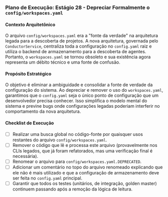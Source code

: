 ### Plano de Execução: Estágio 28 - Depreciar Formalmente o `config/workspaces.yaml`

#### Contexto Arquitetônico

O arquivo `config/workspaces.yaml` era a "fonte da verdade" na arquitetura legada para a descoberta de projetos. A nova arquitetura, governada pelo `ConductorService`, centraliza toda a configuração no `config.yaml` raiz e utiliza o backend de armazenamento para a descoberta de agentes. Portanto, o `workspaces.yaml` se tornou obsoleto e sua existência agora representa um débito técnico e uma fonte de confusão.

#### Propósito Estratégico

O objetivo é eliminar a ambiguidade e consolidar a fonte de verdade da configuração do sistema. Ao depreciar e remover o uso do `workspaces.yaml`, garantimos que o `config.yaml` seja o único ponto de configuração que um desenvolvedor precisa conhecer. Isso simplifica o modelo mental do sistema e previne bugs onde configurações legadas poderiam interferir no comportamento da nova arquitetura.

#### Checklist de Execução

- [ ] Realizar uma busca global no código-fonte por quaisquer usos restantes do arquivo `config/workspaces.yaml`.
- [ ] Remover o código que lê e processa este arquivo (provavelmente nos CLIs legados, que já foram refatorados, mas uma verificação final é necessária).
- [ ] Renomear o arquivo para `config/workspaces.yaml.DEPRECATED`.
- [ ] Adicionar um comentário no topo do arquivo renomeado explicando que ele não é mais utilizado e que a configuração de armazenamento deve ser feita no `config.yaml` principal.
- [ ] Garantir que todos os testes (unitários, de integração, golden master) continuem passando após a remoção da lógica de leitura.
